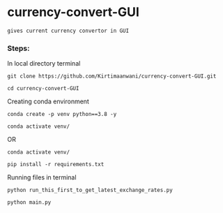 # currency-convert-GUI
```
gives current currency convertor in GUI
```

### Steps:
In local directory terminal
```
git clone https://github.com/Kirtimaanwani/currency-convert-GUI.git
```
```
cd currency-convert-GUI
```


Creating conda environment
```
conda create -p venv python==3.8 -y
```
```
conda activate venv/
```
OR 
```
conda activate venv/
```

```
pip install -r requirements.txt
```

Running files in terminal
```
python run_this_first_to_get_latest_exchange_rates.py
```
```
python main.py
```

